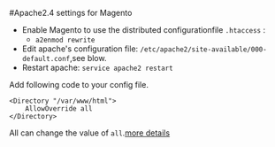#Apache2.4 settings for Magento
* Enable Magento to use the distributed configurationfile `.htaccess` :
	* `a2enmod rewrite`
* Edit apache's configuration file: `/etc/apache2/site-available/000-default.conf`,see blow.
* Restart apache: `service apache2 restart`

Add following code to your config file.
```
<Directory "/var/www/html">
	AllowOverride all
</Directory>
```
All can change the value of `all`.[more details](https://httpd.apache.org/docs/2.4/mod/mod_access_compat.html#order)

